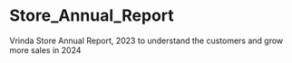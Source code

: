 # Store_Annual_Report
Vrinda Store Annual Report, 2023 to understand the customers and grow more sales in 2024
